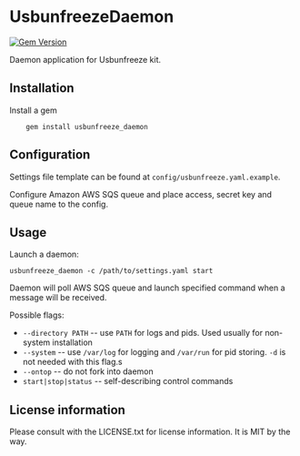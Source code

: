 # UsbunfreezeDaemon

[![Gem Version](https://img.shields.io/gem/v/usbunfreeze_daemon.svg)](https://rubygems.org/gems/usbunfreeze_daemon)

Daemon application for Usbunfreeze kit.

## Installation

Install a gem

        gem install usbunfreeze_daemon

## Configuration

Settings file template can be found at `config/usbunfreeze.yaml.example`.

Configure Amazon AWS SQS queue and place access, secret key and queue name to the config.

## Usage

Launch a daemon:

    usbunfreeze_daemon -с /path/to/settings.yaml start

Daemon will poll AWS SQS queue and launch specified command when a message will be received.

Possible flags:

 * `--directory PATH` -- use `PATH` for logs and pids. Used usually for non-system installation
 * `--system` -- use `/var/log` for logging and `/var/run` for pid storing. `-d` is not needed with this flag.s
 * `--ontop` -- do not fork into daemon
 * `start|stop|status` -- self-describing control commands

## License information

Please consult with the LICENSE.txt for license information. It is MIT by the way.
